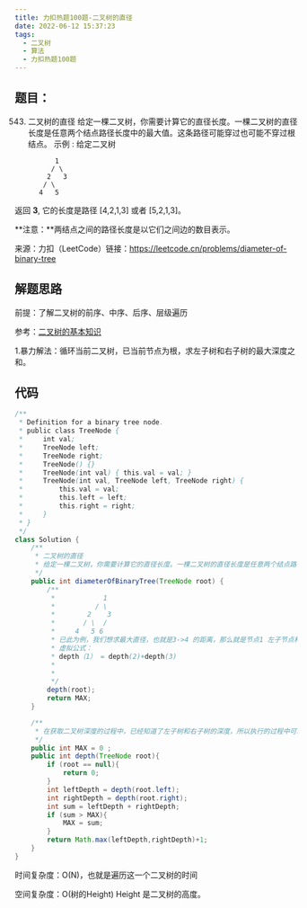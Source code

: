 ```yaml
---
title: 力扣热题100题-二叉树的直径
date: 2022-06-12 15:37:23
tags:
  - 二叉树
  - 算法
  - 力扣热题100题
---
```


## 题目：

543. 二叉树的直径
给定一棵二叉树，你需要计算它的直径长度。一棵二叉树的直径长度是任意两个结点路径长度中的最大值。这条路径可能穿过也可能不穿过根结点。
示例 :
给定二叉树

```
          1
         / \
        2   3
       / \     
      4   5    
```

返回 **3**, 它的长度是路径 [4,2,1,3] 或者 [5,2,1,3]。

**注意：**两结点之间的路径长度是以它们之间边的数目表示。

来源：力扣（LeetCode）链接：https://leetcode.cn/problems/diameter-of-binary-tree

## 解题思路

前提：了解二叉树的前序、中序、后序、层级遍历

参考：[二叉树的基本知识](https://fengtingxin.github.io/2022/06/12/%E4%BA%8C%E5%8F%89%E6%A0%91%E7%9A%84%E5%9F%BA%E6%9C%AC%E7%9F%A5%E8%AF%86/)

1.暴力解法：循环当前二叉树，已当前节点为根，求左子树和右子树的最大深度之和。

## 代码

```java
/**
 * Definition for a binary tree node.
 * public class TreeNode {
 *     int val;
 *     TreeNode left;
 *     TreeNode right;
 *     TreeNode() {}
 *     TreeNode(int val) { this.val = val; }
 *     TreeNode(int val, TreeNode left, TreeNode right) {
 *         this.val = val;
 *         this.left = left;
 *         this.right = right;
 *     }
 * }
 */
class Solution {
    /**
     * 二叉树的直径
     * 给定一棵二叉树，你需要计算它的直径长度。一棵二叉树的直径长度是任意两个结点路径长度中的最大值。这条路径可能穿过也可能不穿过根结点。
     */
    public int diameterOfBinaryTree(TreeNode root) {
        /**
         *            1
         *          / \
         *        2    3
         *       / \  /
         *     4   5 6
         * 已此为例，我们想求最大直径，也就是3->4 的距离，那么就是节点1 左子节点和右子节点的深度
         * 虚拟公式：
         * depth（1） = depth(2)+depth(3)
         *
         *
         */
        depth(root);
        return MAX;
    }

    /**
     * 在获取二叉树深度的过程中，已经知道了左子树和右子树的深度，所以执行的过程中可以知道叶子节点间的最大长度。
     */
    public int MAX = 0 ;
    public int depth(TreeNode root){
        if (root == null){
            return 0;
        }
        int leftDepth = depth(root.left);
        int rightDepth = depth(root.right);
        int sum = leftDepth + rightDepth;
        if (sum > MAX){
            MAX = sum;
        }
        return Math.max(leftDepth,rightDepth)+1;
    }
}
```

时间复杂度：O(N)，也就是遍历这一个二叉树的时间

空间复杂度：O(树的Height) Height 是二叉树的高度。



